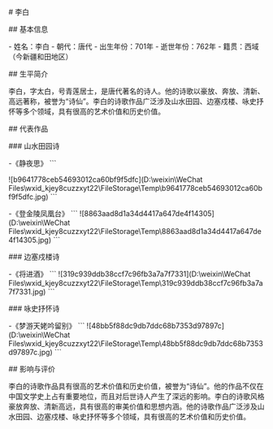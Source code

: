 \# 李白

\## 基本信息

\- 姓名：李白
\- 朝代：唐代
\- 出生年份：701年
\- 逝世年份：762年
\- 籍贯：西域（今新疆和田地区）

\## 生平简介

李白，字太白，号青莲居士，是唐代著名的诗人。他的诗歌以豪放、奔放、清新、高远著称，被誉为“诗仙”。李白的诗歌作品广泛涉及山水田园、边塞戍楼、咏史抒怀等多个领域，具有很高的艺术价值和历史价值。

\## 代表作品

\### 山水田园诗

-《静夜思》
\```

![b9641778ceb54693012ca60bf9f5dfc](D:\weixin\WeChat Files\wxid_kjey8cuzzxyt22\FileStorage\Temp\b9641778ceb54693012ca60bf9f5dfc.jpg)
\```

-《登金陵凤凰台》
\```
![8863aad8d1a34d4417a647de4f14305](D:\weixin\WeChat Files\wxid_kjey8cuzzxyt22\FileStorage\Temp\8863aad8d1a34d4417a647de4f14305.jpg)
\```

\### 边塞戍楼诗

-《将进酒》
\```
![319c939ddb38ccf7c96fb3a7a7f7331](D:\weixin\WeChat Files\wxid_kjey8cuzzxyt22\FileStorage\Temp\319c939ddb38ccf7c96fb3a7a7f7331.jpg)
\```

\### 咏史抒怀诗

-《梦游天姥吟留别》
\```
![48bb5f88dc9db7ddc68b7353d97897c](D:\weixin\WeChat Files\wxid_kjey8cuzzxyt22\FileStorage\Temp\48bb5f88dc9db7ddc68b7353d97897c.jpg)
\```

\## 影响与评价

李白的诗歌作品具有很高的艺术价值和历史价值，被誉为“诗仙”。他的作品不仅在中国文学史上占有重要地位，而且对后世诗人产生了深远的影响。李白的诗歌风格豪放奔放、清新高远，具有很高的审美价值和思想内涵。他的诗歌作品广泛涉及山水田园、边塞戍楼、咏史抒怀等多个领域，具有很高的艺术价值和历史价值。

